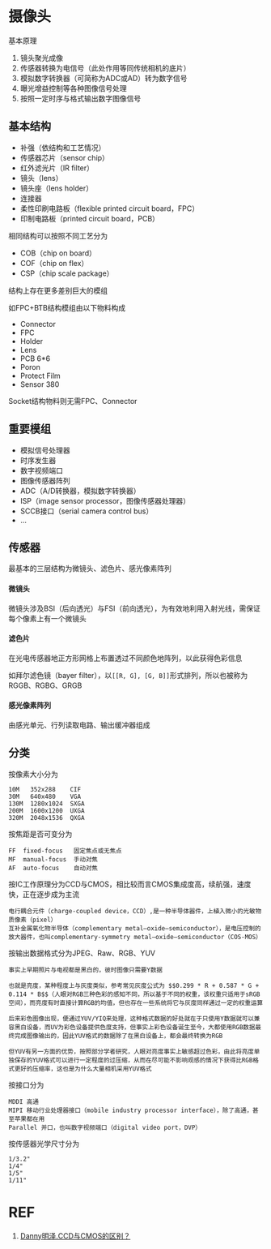 # 摄像头

基本原理

1. 镜头聚光成像
1. 传感器转换为电信号（此处作用等同传统相机的底片）
1. 模拟数字转换器（可简称为ADC或AD）转为数字信号
1. 曝光增益控制等各种图像信号处理
1. 按照一定时序与格式输出数字图像信号

## 基本结构

- 补强（依结构和工艺情况）
- 传感器芯片（sensor chip）
- 红外滤光片（IR filter）
- 镜头（lens）
- 镜头座（lens holder）
- 连接器
- 柔性印刷电路板（flexible printed circuit board，FPC）
- 印制电路板（printed circuit board，PCB）

相同结构可以按照不同工艺分为

- COB（chip on board）
- COF（chip on flex）
- CSP（chip scale package）

结构上存在更多差别巨大的模组

如FPC+BTB结构模组由以下物料构成

- Connector
- FPC
- Holder
- Lens
- PCB 6*6
- Poron
- Protect Film
- Sensor 380

Socket结构物料则无需FPC、Connector

## 重要模组

- 模拟信号处理器
- 时序发生器
- 数字视频端口
- 图像传感器阵列
- ADC（A/D转换器，模拟数字转换器）
- ISP（image sensor processor，图像传感器处理器）
- SCCB接口（serial camera control bus）
- ...

## 传感器

最基本的三层结构为微镜头、滤色片、感光像素阵列

#### 微镜头

微镜头涉及BSI（后向透光）与FSI（前向透光），为有效地利用入射光线，需保证每个像素上有一个微镜头

#### 滤色片

在光电传感器地正方形网格上布置透过不同颜色地阵列，以此获得色彩信息

如拜尔滤色镜（bayer filter），以`[[R, G], [G, B]]`形式排列，所以也被称为RGGB、RGBG、GRGB

#### 感光像素阵列

由感光单元、行列读取电路、输出缓冲器组成

## 分类

按像素大小分为

    10M   352x288    CIF
    30M   640x480    VGA
    130M  1280x1024  SXGA
    200M  1600x1200  UXGA
    320M  2048x1536  QXGA

按焦距是否可变分为

    FF  fixed-focus   固定焦点或无焦点
    MF  manual-focus  手动对焦
    AF  auto-focus    自动对焦

按IC工作原理分为CCD与CMOS，相比较而言CMOS集成度高，续航强，速度快，正在逐步成为主流

    电行耦合元件（charge-coupled device，CCD）,是一种半导体器件，上植入微小的光敏物质像素（pixel）
    互补金属氧化物半导体（complementary metal–oxide–semiconductor），是电压控制的放大器件，也叫complementary-symmetry metal–oxide–semiconductor（COS-MOS）

按输出数据格式分为JPEG、Raw、RGB、YUV

    事实上早期照片与电视都是黑白的，彼时图像只需要Y数据

    也就是亮度，某种程度上与灰度类似，参考常见灰度公式为 $$0.299 * R + 0.587 * G + 0.114 * B$$（人眼对RGB三种色彩的感知不同，所以基于不同的权重，该权重只适用于sRGB空间），而亮度有时直接计算RGB的均值，但也存在一些系统将它与灰度同样通过一定的权重运算

    后来彩色图像出现，便通过YUV/YIQ来处理，这种格式数据的好处就在于只使用Y数据就可以兼容黑白设备，而UV为彩色设备提供色度支持，但事实上彩色设备诞生至今，大都使用RGB数据最终完成图像输出的，因此YUV格式的数据除了在黑白设备上，都会最终转换为RGB

    但YUV有另一方面的优势，按照部分学者研究，人眼对亮度事实上敏感超过色彩，由此将亮度单独保存的YUV格式可以进行一定程度的过压缩，从而在尽可能不影响观感的情况下获得比RGB格式更好的压缩率，这也是为什么大量相机采用YUV格式

按接口分为

    MDDI 高通
    MIPI 移动行业处理器接口（mobile industry processor interface），除了高通，甚至苹果都在用
    Parallel 并口，也叫数字视频端口（digital video port，DVP）

按传感器光学尺寸分为

    1/3.2"
    1/4"
    1/5"
    1/11"


# REF

1. [Danny明泽.CCD与CMOS的区别？](https://blog.csdn.net/qq_36955294/article/details/109669787)

